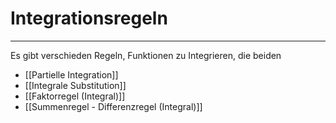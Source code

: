 # Integrationsregeln

---

Es gibt verschieden Regeln, Funktionen zu Integrieren, die beiden
- [[Partielle Integration]]
- [[Integrale Substitution]]
- [[Faktorregel (Integral)]]
- [[Summenregel - Differenzregel (Integral)]]